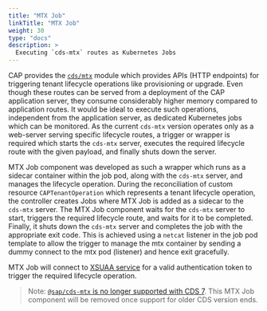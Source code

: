 ```yaml
---
title: "MTX Job"
linkTitle: "MTX Job"
weight: 30
type: "docs"
description: >
  Executing `cds-mtx` routes as Kubernetes Jobs
---
```


CAP provides the [`cds/mtx`](https://cap.cloud.sap/docs/guides/multitenancy/old-mtx-apis) module which provides APIs (HTTP endpoints) for triggering tenant lifecycle operations like provisioning or upgrade. Even though these routes can be served from a deployment of the CAP application server, they consume considerably higher memory compared to application routes. It would be ideal to execute such operations, independent from the application server, as dedicated Kubernetes jobs which can be monitored. As the current `cds-mtx` version operates only as a web-server serving specific lifecycle routes, a trigger or wrapper is required which starts the `cds-mtx` server, executes the required lifecycle route with the given payload, and finally shuts down the server.

MTX Job component was developed as such a wrapper which runs as a sidecar container within the job pod, along with the `cds-mtx` server, and manages the lifecycle operation. During the reconciliation of custom resource `CAPTenantOperation` which represents a tenant lifecycle operation, the controller creates Jobs where MTX Job is added as a sidecar to the `cds-mtx` server. The MTX Job component waits for the `cds-mtx` server to start, triggers the required lifecycle route, and waits for it to be completed. Finally, it shuts down the `cds-mtx` server and completes the job with the appropriate exit code. This is achieved using a `netcat` listener in the job pod template to allow the trigger to manage the mtx container by sending a dummy connect to the mtx pod (listener) and hence exit gracefully.

MTX Job will connect to [XSUAA service](https://help.sap.com/viewer/5088c3bb02144e7782959bb1529ca70e/SHIP/en-US/9cde62c2d3a8440caae18f7dbcf68d4c.html) for a valid authentication token to trigger the required lifecycle operation.

> Note: [`@sap/cds-mtx` is no longer supported with CDS 7](https://cap.cloud.sap/docs/releases/jun23#migration-from-old-mtx). This MTX Job component will be removed once support for older CDS version ends.
